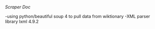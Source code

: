 *Scraper Doc*

-using python/beautiful soup 4 to pull data from wiktionary 
-XML parser library lxml 4.9.2